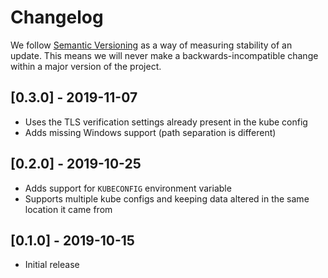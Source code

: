 # Changelog

We follow [Semantic Versioning](http://semver.org/) as a way of measuring stability of an update. This
means we will never make a backwards-incompatible change within a major version of the project.

## [0.3.0] - 2019-11-07

- Uses the TLS verification settings already present in the kube config
- Adds missing Windows support (path separation is different)

## [0.2.0] - 2019-10-25

- Adds support for `KUBECONFIG` environment variable
- Supports multiple kube configs and keeping data altered in the same location it came from

## [0.1.0] - 2019-10-15

- Initial release
